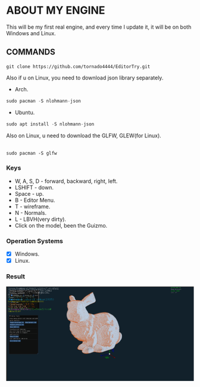 # ABOUT MY ENGINE
This will be my first real engine, and every time I update it, it will be on both Windows and Linux.

## COMMANDS
```git
git clone https://github.com/tornado4444/EditorTry.git
```

Also if u on Linux, you need to download json library separately.
- Arch.
```c++
sudo pacman -S nlohmann-json
```
- Ubuntu.
```c++
sudo apt install -S nlohmann-json
```
Also on Linux, u need to download the GLFW, GLEW(for Linux).
```

sudo pacman -S glfw
```

### Keys

- W, A, S, D - forward, backward, right, left.
- LSHIFT - down.
- Space - up.
- B - Editor Menu.
- T - wireframe.
- N - Normals.
- L - LBVH(very dirty).
- Click on the model, been the Guizmo.

### Operation Systems
- [X] Windows.
- [X] Linux.

### Result
![img](https://github.com/tornado4444/EditorTry/blob/main/hate_errors.png)
